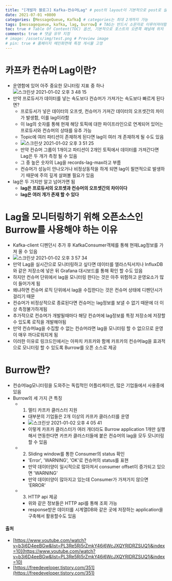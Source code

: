 ```yaml
---
title: "[개발자 블로그] Kafka-컨슈머Lag" # post의 layout이 기본적으로 post로 설정되어있어서 Front Matter에 따로 layout변수를 만들어 주지 않아도 됨
date: 2021-07-01 +0800
categories: [MessageQueue, Kafka] # categories는 최대 2개까지 가능
tags: [messagequeue, kafka, lag, burrow] # TAG는 반드시 소문자로 이루어져야함, 0~무한개까지 지정 가능
toc: true # Table Of Content(TOC) 옵션, 기본적으로 포스트의 오른쪽 패널에 위치
comments: true # 댓글 유무 지정
# image: /assets/img/test.png # Preview image
# pin: true # 홈페이지 메인화면에 특정 게시물 고정
---
```


# 카프카 컨슈머 Lag이란?
- 운영함에 있어 아주 중요한 모니터링 지표 중 하나<br>
![스크린샷 2021-01-02 오후 3 48 15](https://user-images.githubusercontent.com/44339530/103452368-ee233680-4d11-11eb-8ed9-0f2be4e0dca3.png)<br>
- 만약 프로듀서가 데이터를 넣는 속도보다 컨슈머가 가져가는 속도보다 빠르게 된다면?
    - 프로듀서가 넣은 데이터의 오프셋, 컨슈머가 가져간 데이터의 오프셋간의 차이가 발생함, 이를 lag이라함<br>
    - 이 lag의 숫자를 통해 현재 해당 토픽에 대한 파이프라인으로 연계되어 있어는 프로듀서와 컨슈머의 상태를 유추 가능<br>
    - Topic에 여러 파티션이 존재하게 된다면 lag이 여러 개 존재하게 될 수도 있음<br>
    - ![스크린샷 2021-01-02 오후 3 51 25](https://user-images.githubusercontent.com/44339530/103452402-60941680-4d12-11eb-890d-5334784c4ffd.png)<br>
    - 만약 컨슈머 그룹이 1개이고 파티션이 2개인 토픽에서 데이터를 가져간다면 Lag은 두 개가 측정 될 수 있음<br>
    - 그 중 높은 숫자의 Lag을 records-lag-max라고 부름<br>
    - 컨슈머가 성능이 안나오거나 비정상동작을 하게 되면 lag이 필연적으로 발생하기 때문에 주의 깊게 살펴볼 필요가 있음<br>
- lag은 두 가지만 알고 넘어가면 됨<br>
    - <b>lag은 프로듀서의 오프셋과 컨슈머의 오프셋간의 차이이다</b><br>
    - <b>lag은 여러 개가 존재 할 수 있다</b><br>

# Lag을 모니터링하기 위해 오픈소스인 Burrow를 사용해야 하는 이유
- Kafka-client 디펜던시 추가 후 KafkaConsumer객체를 통해 현재Lag정보를 가져 올 수 있음<br>
- ![스크린샷 2021-01-02 오후 3 57 34](https://user-images.githubusercontent.com/44339530/103452472-3bec6e80-4d13-11eb-822b-e454865afe24.png)<br>
- 만약 Lag을 실시간으로 모니터링하고 싶다면 데이터를 엘라스틱서치나 InfluxDB와 같은 저장소에 넣은 뒤 Grafana 대시보드를 통해 확인 할 수도 있음<br>
- 하지만 컨슈머 단위에서 lag을 모니터링 한다는 것은 아주 위험하고 운영요소가 많이 들어가게 됨<br>
- 왜냐하면 컨슈머 로직 단위에서 lag을 수집한다는 것은 컨슈머 상태에 디펜던시가 걸리기 때문<br>
- 컨슈머가 비정상적으로 종료된다면 컨슈머는 lag정보를 보낼 수 없기 때문에 더 이상 측정불가하게됨<br>
- 추가적으로 컨슈머가 개발될때마다 해당 컨슈머에 lag정보를 특정 저장소에 저장할 수 있도록 로직을 개발해야됨<br>
- 만약 컨슈머lag을 수집할 수 없는 컨슈머라면 lag을 모니터링 할 수 없으므로 운영이 매우 까다로워지게 됨<br>
- 이러한 이유로 링크드인에서는 아파치 카프카와 함께 카프카의 컨슈머lag을 효과적으로 모니터링 할 수 있도록 Burrow를 오픈 소스로 제공<br>

# Burrow란?
- 컨슈머lag모니터링을 도와주는 독립적인 어플리케이션, 많은 기업들에서 사용중에 있음<br>
- Burrow의 세 가지 큰 특징<br>
    - 1) 멀티 카프카 클러스터 지원<br>
        - 대부분의 기업들은 2개 이상의 카프카 클러스터를 운영<br>
        - ![스크린샷 2021-01-02 오후 4 05 41](https://user-images.githubusercontent.com/44339530/103452587-5ecb5280-4d14-11eb-843c-ba5043450357.png)<br>
        - 이렇게 카프카 클러스터가 여러 개더라도 Burrow application 1개만 실행해서 연동한다면 카프카 클러스터들에 붙은 컨슈머의 lag을 모두 모니터링할 수 있음<br>
    - 2) Sliding window를 통한 Consumer의 status 확인<br>
        - 'Error', 'WARNING', 'OK'로 컨슈머의 status를 표현<br>
        - 만약 데이터양이 일시적으로 많아져서 consumer offset이 증가되고 있으면 'WARNING'<br>
        - 만약 데이터양이 많아지고 있는데 Consumer가 가져가지 않으면 'ERROR'<br>
    - 3) HTTP api 제공<br>
        - 위와 같은 정보들은 HTTP api를 통해 조회 가능<br>
        - response받은 데이터를 시계열DB와 같은 곳에 저장하는 application을 구축해서 활용할수도 있음<br>
#### 출처
- [https://www.youtube.com/watch?v=b3i6D4eeBGw&list=PL3Re5Ri5rZmkY46j6WcJXQYRlDRZSUQ1j&index=10](https://www.youtube.com/watch?v=b3i6D4eeBGw&list=PL3Re5Ri5rZmkY46j6WcJXQYRlDRZSUQ1j&index=10)
- [https://freedeveloper.tistory.com/351](https://freedeveloper.tistory.com/351)

